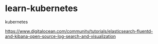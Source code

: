 # learn-kubernetes
kubernetes

https://www.digitalocean.com/community/tutorials/elasticsearch-fluentd-and-kibana-open-source-log-search-and-visualization
